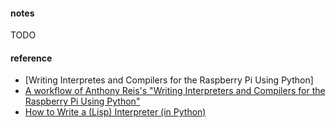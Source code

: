 
#### notes  
TODO

#### reference
* [Writing Interpretes and Compilers for the Raspberry Pi Using Python]  
* [A workflow of Anthony Reis's "Writing Interpreters and Compilers for the Raspberry Pi Using Python"](https://github.com/spak9/WICRPI)  
* [How to Write a (Lisp) Interpreter (in Python)](https://norvig.com/lispy.html)  